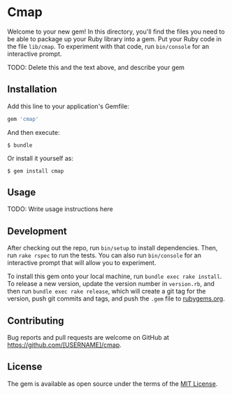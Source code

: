 # Cmap

Welcome to your new gem! In this directory, you'll find the files you need to be able to package up your Ruby library into a gem. Put your Ruby code in the file `lib/cmap`. To experiment with that code, run `bin/console` for an interactive prompt.

TODO: Delete this and the text above, and describe your gem

## Installation

Add this line to your application's Gemfile:

```ruby
gem 'cmap'
```

And then execute:

    $ bundle

Or install it yourself as:

    $ gem install cmap

## Usage

TODO: Write usage instructions here

## Development

After checking out the repo, run `bin/setup` to install dependencies. Then, run `rake rspec` to run the tests. You can also run `bin/console` for an interactive prompt that will allow you to experiment.

To install this gem onto your local machine, run `bundle exec rake install`. To release a new version, update the version number in `version.rb`, and then run `bundle exec rake release`, which will create a git tag for the version, push git commits and tags, and push the `.gem` file to [rubygems.org](https://rubygems.org).

## Contributing

Bug reports and pull requests are welcome on GitHub at https://github.com/[USERNAME]/cmap.


## License

The gem is available as open source under the terms of the [MIT License](http://opensource.org/licenses/MIT).

